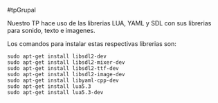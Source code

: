 #tpGrupal

Nuestro TP hace uso de las librerias LUA, YAML y SDL con sus librerias para sonido, texto e imagenes.

Los comandos para instalar estas respectivas librerias son:
```
sudo apt-get install libsdl2-dev
sudo apt-get install libsdl2-mixer-dev
sudo apt-get install libsdl2-ttf-dev
sudo apt-get install libsdl2-image-dev
sudo apt-get install libyaml-cpp-dev
sudo apt-get install lua5.3
sudo apt-get install lua5.3-dev


```
